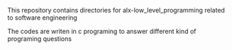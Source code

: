 This repository contains directories for alx-low_level_programming related to software engineering

The codes are writen in c programing to answer different kind of programing questions
